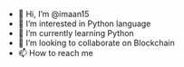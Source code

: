- 👋 Hi, I’m @imaan15
- 👀 I’m interested in Python language
- 🌱 I’m currently learning Python 
- 💞️ I’m looking to collaborate on Blockchain
- 📫 How to reach me 

<!---
imaan15/imaan15 is a ✨ special ✨ repository because its `README.md` (this file) appears on your GitHub profile.
You can click the Preview link to take a look at your changes.
--->
